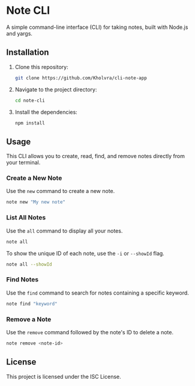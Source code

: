 # Note CLI

A simple command-line interface (CLI) for taking notes, built with Node.js and yargs.

## Installation

1. Clone this repository:
   ```bash
   git clone https://github.com/Kholvra/cli-note-app
   ```
2. Navigate to the project directory:
   ```bash
   cd note-cli
   ```
3. Install the dependencies:
   ```bash
   npm install
   ```

## Usage

This CLI allows you to create, read, find, and remove notes directly from your terminal.

### Create a New Note

Use the `new` command to create a new note.

```bash
note new "My new note"
```


### List All Notes

Use the `all` command to display all your notes.

```bash
note all
```

To show the unique ID of each note, use the `-i` or `--showId` flag.

```bash
note all --showId
```

### Find Notes

Use the `find` command to search for notes containing a specific keyword.

```bash
note find "keyword"
```

### Remove a Note

Use the `remove` command followed by the note's ID to delete a note.

```bash
note remove <note-id>
```

## License

This project is licensed under the ISC License.
